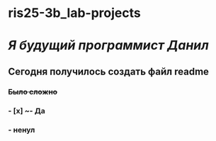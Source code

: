 # ris25-3b_lab-projects
# *Я будущий программист Данил*

## Сегодня получилось создать файл readme ##
###
### **~~Было сложно~~**

### - [x] ~- Да
### - ненул
